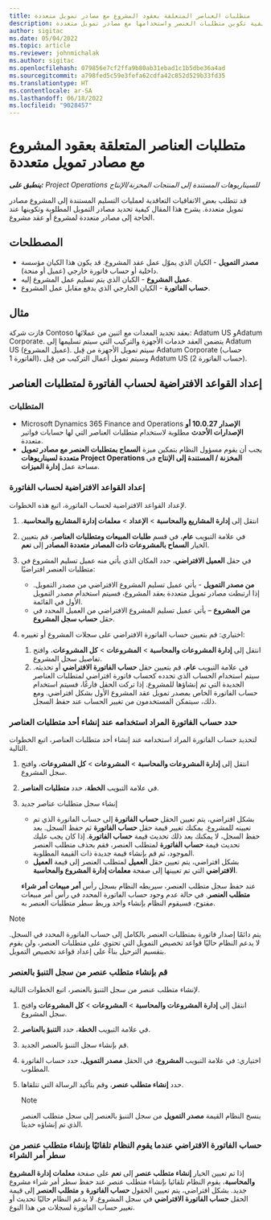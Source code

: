 ```yaml
---
title: متطلبات العناصر المتعلقة بعقود المشروع مع مصادر تمويل متعددة
description: يوفر هذا المقال معلومات حول كيفية تكوين متطلبات العنصر واستخدامها مع مصادر تمويل متعددة.
author: sigitac
ms.date: 05/04/2022
ms.topic: article
ms.reviewer: johnmichalak
ms.author: sigitac
ms.openlocfilehash: 079856e7cf2ffa9b80ab31ebad1c1b5dbe36a4ad
ms.sourcegitcommit: a798fed5c59e3fefa62cdfa42c852d529b33fd35
ms.translationtype: HT
ms.contentlocale: ar-SA
ms.lasthandoff: 06/18/2022
ms.locfileid: "9028457"
---
```

# <a name="item-requirements-for-project-contracts-with-multiple-funding-sources"></a>متطلبات العناصر المتعلقة بعقود المشروع مع مصادر تمويل متعددة

_**ينطبق على:** Project Operations للسيناريوهات المستندة إلى المنتجات المخزنة/الإنتاج_

قد تتطلب بعض الاتفاقيات التعاقدية لعمليات التسليم المستندة إلى المشروع مصادر تمويل متعددة. يشرح هذا المقال كيفية تحديد مصادر التمويل المطلوبة وتكوينها عند الحاجة إلى مصادر متعددة لمشروع أو عقد مشروع.

## <a name="terminology"></a>المصطلحات

- **مصدر التمويل** - الكيان الذي يموّل عمل عقد المشروع. قد يكون هذا الكيان مؤسسة داخلية أو حساب فاتورة خارجي (عميل أو منحة).
- **عميل المشروع** - الكيان الذي يتم تسليم عمل المشروع إليه.
- **حساب الفاتورة** - الكيان الخارجي الذي يدفع مقابل عمل المشروع.

## <a name="example"></a>مثال

فازت شركة Contoso بعقد تجديد المعدات مع اثنين من عملائها: Adatum US وAdatum Corporate. يتضمن العقد خدمات الأجهزة والتركيب التي سيتم تسليمها إلى Adatum US (عميل المشروع). سيتم تمويل الأجهزة من قِبل Adatum Corporate (حساب الفاتورة 1)، وسيتم تمويل أعمال التركيب من قِبل Adatum US (حساب الفاتورة 2).

## <a name="set-up-invoice-account-defaulting-rules-for-item-requirements"></a>إعداد القواعد الافتراضية لحساب الفاتورة لمتطلبات العناصر

### <a name="prerequisites"></a>المتطلبات

- Microsoft Dynamics 365 Finance and Operations **الإصدار 10.0.27 أو الإصدارات الأحدث** مطلوبة لاستخدام متطلبات العناصر التي لها حسابات فواتير متعددة.
- يجب أن يقوم مسؤول النظام بتمكين ميزة **السماح بمتطلبات العنصر مع مصادر تمويل متعددة لسيناريوهات Project Operations المخزنة / المستندة إلى الإنتاج** في مساحة عمل **إدارة الميزات**.

### <a name="set-up-the-invoice-account-defaulting-rules"></a>إعداد القواعد الافتراضية لحساب الفاتورة

لإعداد القواعد الافتراضية لحساب الفاتورة، اتبع هذه الخطوات.

1. انتقل إلى **إدارة المشاريع والمحاسبة** \> **الإعداد** \> **معلمات إدارة المشاريع والمحاسبة‬‏‫**.
1. في علامة التبويب **عام**، في قسم **طلبات المبيعات ومتطلبات العناصر**، قم بتعيين الخيار **السماح بالمشروعات ذات المصادر متعددة المصادر** إلى **نعم**.
1. في حقل **العميل الافتراضي**، حدد المكان الذي يأتي منه عميل تسليم المشروع في متطلبات العنصر افتراضيًا:

    - **من مصدر التمويل** - يأتي عميل تسليم المشروع الافتراضي من مصدر التمويل. إذا ارتبطت مصادر تمويل متعددة بعقد المشروع، فسيتم استخدام مصدر التمويل الأول في القائمة.
    - **من المشروع** – يأتي عميل تسليم المشروع الافتراضي من العميل المحدد في حقل **حساب سجل المشروع**.

1. اختياري: قم بتعيين حساب الفاتورة الافتراضي على سجلات المشروع أو تغييره:

    1. انتقل إلى **إدارة المشروعات والمحاسبة** \> **المشروعات** \> **كل المشروعات**، وافتح تفاصيل سجل المشروع.
    2. في علامة التبويب **عام**، قم بتعيين حقل **حساب الفاتورة الافتراضي** أو تحديثه. سيتم استخدام الحساب الذي تحدده كحساب فاتورة افتراضي لمتطلبات العناصر الجديدة التي تم إنشاؤها للمشروع. إذا تركت الحقل فارغًا، فسيتم استخدام حساب الفاتورة الخاص بمصدر تمويل عقد المشروع الأول بشكل افتراضي. ومع ذلك، سيتمكن المستخدمون من تغيير الحساب عند حفظ السجل.

### <a name="select-the-invoice-account-to-use-when-you-create-an-item-requirement"></a>حدد حساب الفاتورة المراد استخدامه عند إنشاء أحد متطلبات العناصر

لتحديد حساب الفاتورة المراد استخدامه عند إنشاء أحد متطلبات العناصر، اتبع الخطوات التالية.

1. انتقل إلى **إدارة المشروعات والمحاسبة** \> **المشروعات** \> **كل المشروعات**، وافتح سجل المشروع.
1. في علامة التبويب **الخطة**، حدد **متطلبات العناصر**.
1. إنشاء سجل متطلبات عناصر جديد

    - بشكل افتراضي، يتم تعيين الحقل **حساب الفاتورة** إلى حساب الفاتورة الذي تم تعيينه للمشروع. يمكنك تغيير قيمة حقل **حساب الفاتورة** ثم حفظ السجل. بعد حفظ السجل، لا يمكنك بعد ذلك تحديث قيمة **حساب الفاتورة**. إذا كان يجب عليك تحديث قيمة **حساب الفاتورة** لمتطلب العنصر، فقم بحذف متطلب العنصر الموجود، ثم قم بإنشاء قيمة جديدة ذات القيمة المطلوبة.
    - بشكل افتراضي، يتم تعيين حقل **العميل** لمتطلب العنصر إلى قيمة **العميل الافتراضي** التي تم تعيينها إلى صفحة **معلمات إدارة المشروع والمحاسبة**.

    عند حفظ سجل متطلب العنصر، سيربطه النظام بسجل رأس **أمر مبيعات أمر شراء متطلب العنصر**. في حالة عدم وجود حساب الفاتورة المحدد في رأس أمر مبيعات مفتوح، فسيقوم النظام بإنشاء واحد وربط سطر متطلبات العنصر به.

> [!NOTE]
> يتم دائمًا إصدار فاتورة بمتطلبات العنصر بالكامل إلى حساب الفاتورة المحدد في السجل. لا يدعم النظام حاليًا قواعد تخصيص التمويل التي تحتوي على متطلبات العنصر، ولن يقوم بتقسيم الترحيل بناءً على إعداد قواعد تخصيص التمويل.

### <a name="create-an-item-requirement-from-an-item-forecast-record"></a>قم بإنشاء متطلب عنصر من سجل التنبؤ بالعنصر

لإنشاء متطلب عنصر من سجل التنبؤ بالعنصر، اتبع الخطوات التالية.

1. انتقل إلى **إدارة المشروعات والمحاسبة** \> **المشروعات** \> **كل المشروعات** وافتح سجل المشروع.
1. في علامة التبويب **الخطة**، حدد **التنبؤ بالعناصر**.
1. قم بإنشاء سجل التنبؤ بالعنصر الجديد.
1. اختياري: في علامة التبويب **المشروع**، في الحقل **مصدر التمويل**، حدد حساب الفاتورة المطلوب.
1. حدد **إنشاء متطلب عنصر**، وقم بتأكيد الرسالة التي تتلقاها.

    > [!NOTE]
    > ينسخ النظام القيمة **مصدر التمويل** من سجل التنبؤ بالعنصر إلى سجل متطلب العنصر الذي تم إنشاؤه حديثا.

### <a name="default-invoice-account-when-the-system-automatically-creates-an-item-requirement-from-a-purchase-order-line"></a>حساب الفاتورة الافتراضي عندما يقوم النظام تلقائيًا بإنشاء متطلب عنصر من سطر أمر الشراء

إذا تم تعيين الخيار **إنشاء متطلب عنصر** إلى **نعم** على صفحة **معلمات إدارة المشروع والمحاسبة**، يقوم النظام تلقائيا بإنشاء متطلب عنصر عند حفظ سطر أمر شراء مشروع جديد. بشكل افتراضي، يتم تعيين الحقول **حساب الفاتورة** و **متطلب العنصر** إلى قيمة الحقل **حساب الفاتورة الافتراضي** في سجل المشروع. لا يدعم النظام حاليًا تحديث أو تغيير حساب الفاتورة لسجلات من هذا النوع.
